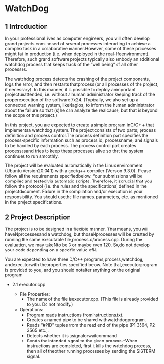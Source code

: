 # WatchDog

## 1 Introduction 

In your professional lives as computer engineers,  you will often develop grand projects com-posed  of  several  processes  interacting  to  achieve  a  complex  task  in  a  collaborative  manner.However, some of these processes might fail in production (i.e.  when deployed in the real-lifeenvironment). Therefore,  such  grand  software  projects  typically  also  embody  an  additional watchdog process  that  keeps  track  of  the  ”well  being”  of  all  other  processes.
  
The  watchdog process detects the crashing of the project components, logs the error, and then restarts thatprocess (or all processes of the project, if necessary).  In this manner, it is possible to deploy animportant projectunattended, i.e.  without a human administrator keeping track of the properexecution of the software 7x24.  (Typically,  we also set up a connected warning system,  likeNagios, to inform the human administrator about the failure so that (s)he can analyze the realcause, but that is beyond the scope of this project.)

In this project, you are expected to create a simple program inC/C+ + that implementsa watchdog system.  The project consists of two parts; process definition and process control.The process definition part specifies the process-specific information such as process id, processname, and signals to be handled by each process.  The process control part creates processesand tries to keep these processes alive so that the system continues to run smoothly.

The  project  will  be  evaluated  automatically  in  the  Linux  environment  (Ubuntu  Version20.04.1) with a gcc/g++ compiler (Version 9.3.0).  Please follow all the requirements specifiedbelow.  Your submissions will be compiled and tested via automatic scripts.  Therefore,  it iscrucial that you follow the protocol (i.e.  the rules and the specifications) defined in the projectdocument.  Failure in the compilation and/or execution is your responsibility.  You should usethe file names, parameters, etc.  as mentioned in the project specifications.

## 2 Project Description

The project is to be designed in a flexible manner.  That means,  you will haveNprocessesand a watchdog,  but thoseNprocesses will be created by running the same executable file,process.c/process.cpp.  During the evaluation, we may takeNto be 3 or maybe even 120.  So,do not develop your code depending on a specific value ofN.

You are expected to have three C/C++ programs;process,watchdog, andexecutorwith theproperties specified below.  Note that,executorprogram is provided to you, and you should notalter anything on the original program.

* 2.1 executor.cpp

  - File Properties:
    * The  name  of  the  file  isexecutor.cpp.   (This  file  is  already  provided  to  you.   Do  not modify.)
  - Operations:
    * Program reads instructions frominstructions.txt.
    * Creates a named pipe to be shared withwatchdogprogram.
    * Reads “#PID” tuples from the read end of the pipe (P1 3564, P2 3565 etc.).
    * Detects whether it is asignalorwaitcommand.
    * Sends the intended signal to the given process.•When  instructions  are  completed,  first  it  kills  the  watchdog  process,  then  all  of  theother running processes by sending the SIGTERM signal.
